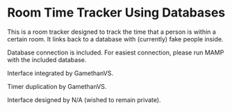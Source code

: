# Room Time Tracker Using Databases
This is a room tracker designed to track the time that a person is within a certain room.
It links back to a database with (currently) fake people inside.

Database connection is included.
For easiest connection, please run MAMP with the included database.

Interface integrated by GamethanVS.

Timer duplication by GamethanVS.

Interface designed by N/A (wished to remain private).
